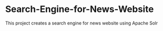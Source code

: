 # Search-Engine-for-News-Website
This project creates a search engine for news website using Apache Solr

